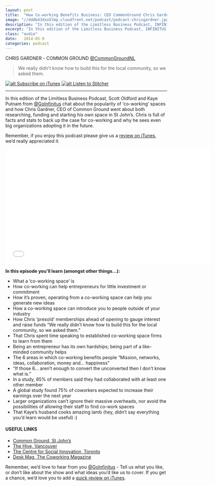 ```yaml
---
layout: post
title:  "How Co-working Benefits Business: CEO CommonGround Chris Gardner"
image: "//dddb43dxo5lmp.cloudfront.net/podcast/podcast-chrisgardner.jpg"
description: "In this edition of the Limitless Business Podcast, INFINITUS chat about the popularity of ‘co-working’ spaces and how Chris Gardner, CEO of Common Ground went about both researching, funding and starting his own space in St John’s. Chris is full of facts and stats to back up the case for co-working and why he sees even big organizations adopting it in the future." 
excerpt: "In this edition of the Limitless Business Podcast, INFINITUS chat about the popularity of ‘co-working’ spaces and how Chris Gardner, CEO of Common Ground went about both researching, funding and starting his own space in St John’s."
class: "audio"
date:   2014-05-9
categories: podcast
---
```


CHRIS GARDNER - COMMON GROUND [@CommonGroundNL](http://twitter.com/commongroundNL)

>We really didn’t know how to build this for the local community, so we asked them.

[![alt Subscribe on iTunes](//dddb43dxo5lmp.cloudfront.net/podcast/Subscribe_on_iTunes_Badge_US-UK_110x40_0824.png "Subscribe on iTunes")](https://itunes.apple.com/us/podcast/how-co-working-benefits-business/id873320660?i=309694906&mt=2)
[![alt Listen to Stitcher](//cloudfront.assets.stitcher.com/promo.assets/stitcher-banner-120x90.jpg "Listen to Stitcher")](http://www.stitcher.com/s?eid=33754171&refid=stpr)

*****

In this edition of the Limitless Business Podcast, Scott Oldford and Kaye Putnam from [@GoInfinitus](http://twitter.com/goinfinitus) chat about the popularity of ‘co-working’ spaces and how Chris Gardner, CEO of Common Ground went about both researching, funding and starting his own space in St John’s. Chris is full of facts and stats to back up the case for co-working and why he sees even big organizations adopting it in the future.

Remember, if you enjoy this podcast please give us a [review on iTunes](https://itunes.apple.com/us/podcast/limitless-business-podcast/id873320660?mt=2), we’d really appreciated it.

<iframe style="border: none" src="//html5-player.libsyn.com/embed/episode/id/2814437/height/360/width/640/theme/standard/direction/no/autoplay/no/autonext/no/thumbnail/yes/preload/no/no_addthis/no/" height="360" width="640" scrolling="no"  allowfullscreen webkitallowfullscreen mozallowfullscreen oallowfullscreen msallowfullscreen></iframe>


**In this episode you’ll learn (amongst other things…):**
  
- What a ‘co-working space’ is
- How co-working can help entrepreneurs for little investment or commitment
- How it’s proven, operating from a co-working space can help you generate new ideas
- How a co-working space can introduce you to people outside of your industry
- How Chris ‘presold’ memberships ahead of opening to gauge interest and raise funds “We really didn’t know how to build this for the local community, so we asked them.”
- That Chris spent time speaking to established co-working space firms to learn from them
- Being an entrepreneur has its own hardships; being part of a like-minded community helps
- The 6 areas in which co-working benefits people “Mission, networks, ideas, collaboration, money and… happiness”
- “If those 6… aren’t enough to convert the unconverted then I don’t know what is.”
- In a study, 85% of members said they had collaborated with at least one other member
- A global study found 75% of coworkers expected to increase their earnings over the next year
- Larger organizations can’t ignore their massive overheads, nor avoid the possibilities of allowing their staff to find co-work spaces
- That Kaye’s husband cooks amazing lamb (hey, didn’t say everything you’d learn would be useful) :)



#### USEFUL LINKS
- [Common Ground, St John’s](http://www.workatcommonground.com)
- [The Hive, Vancouver](http://www.hivevancouver.com)
- [The Centre for Social Innovation, Toronto](http://www.socialinnovation.ca)
- [Desk Mag, The Coworking Magazine](http://www.deskmag.com)
 
 
Remember, we’d love to hear from you [@GoInfinitus](http://twitter.com/goinfinitus) - Tell us what you like, or don’t like about the show and what ideas you’d like us to cover. If you get a chance, we’d love you to add a [quick review on iTunes](https://itunes.apple.com/us/podcast/limitless-business-podcast/id873320660?mt=2).